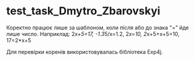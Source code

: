 # test_task_Dmytro_Zbarovskyi
Коректно працює лише за шаблоном, коли після або до знака "=" йде лише число. 
Наприклад: 2*x+5=17, -1.3*5/x=1.2, 2*x=10, 2*x+5+х+5=10, 17=2*x+5

Для перевірки коренів використовувалась бібліотека Exp4j.
